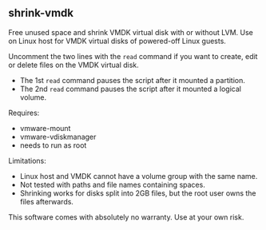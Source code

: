 ## shrink-vmdk

Free unused space and shrink VMDK virtual disk with or without LVM.
Use on Linux host for VMDK virtual disks of powered-off Linux guests.

Uncomment the two lines with the `read` command if you want to create,
edit or delete files on the VMDK virtual disk.
- The 1st `read` command pauses the script after it mounted a partition.
- The 2nd `read` command pauses the script after it mounted a logical volume.

Requires:
- vmware-mount
- vmware-vdiskmanager
- needs to run as root

Limitations:
- Linux host and VMDK cannot have a volume group with the same name.
- Not tested with paths and file names containing spaces.
- Shrinking works for disks split into 2GB files, but the root user
  owns the files afterwards.
 
This software comes with absolutely no warranty. Use at your own risk.

